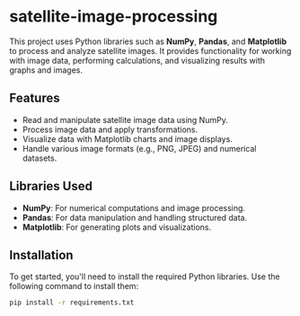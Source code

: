 # satellite-image-processing

This project uses Python libraries such as **NumPy**, **Pandas**, and **Matplotlib** to process and analyze satellite images. It provides functionality for working with image data, performing calculations, and visualizing results with graphs and images.

## Features

- Read and manipulate satellite image data using NumPy.
- Process image data and apply transformations.
- Visualize data with Matplotlib charts and image displays.
- Handle various image formats (e.g., PNG, JPEG) and numerical datasets.

## Libraries Used

- **NumPy**: For numerical computations and image processing.
- **Pandas**: For data manipulation and handling structured data.
- **Matplotlib**: For generating plots and visualizations.

## Installation

To get started, you'll need to install the required Python libraries. Use the following command to install them:

```bash
pip install -r requirements.txt
